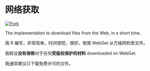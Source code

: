 <!-- # WebGet  [![GitHub forks](https://img.shields.io/github/forks/Tyler887/WebGet?label=Fork&style=social)](https://github.com/Tyler887/WebGet/fork)  The implementation to download files from the Web, in a short time.  Written in R, complete simple. It takes a short time, simply good. Use WebGet to retrieve files from the world wide web.    I assume **no warranty** for any **copyrighted material** downloaded on WebGet. I usally recommend downloading freely licensed files only. <br />https://github.com?Tyler887/WebGet/commit/main/ -->

# 网络获取

[![Fork](https://img.shields.io/github/forks/Tyler887/WebGet?label=Fork&style=social)](https://github.com/Tyler887/WebGet/fork)

The implementation to download files from the Web, in a short time.

用 R 编写，非常简单。时间很短，很好。使用 WebGet 从万维网检索文件。

我假设**没有保修**对于任何**受版权保护的材料** downloaded on WebGet.

我通常建议只下载免费许可的文件。
